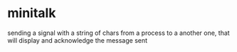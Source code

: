 # minitalk
sending a signal with a string of chars from a process to a another one, that will display and acknowledge the message sent
